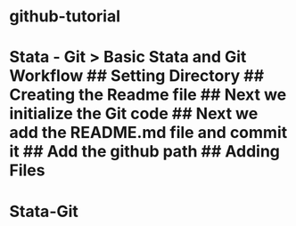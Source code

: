 # github-tutorial
# Stata - Git > Basic Stata and Git Workflow ## Setting Directory  ## Creating the Readme file   ## Next we initialize the Git code   ##  Next we add the README.md file and commit it   ## Add the github path    ## Adding Files   
# Stata-Git
